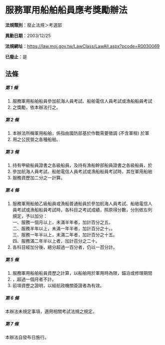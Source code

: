 # 服務軍用船舶船員應考獎勵辦法

**法規類別**：廢止法規＞考選部

**異動日期**：2003/12/25  

**法規網址**：https://law.moj.gov.tw/LawClass/LawAll.aspx?pcode=R0030069

**已廢止**：是



## 法條
##### 第 1 條
1. 服務軍用船舶船員參加航海人員考試、船舶電信人員考試或漁船船員考試
1. 之獎勵，依本辦法行之。

##### 第 2 條
1. 本辦法所稱軍用船舶，係指由國防部基於作戰需要徵調 (不含軍租) 於軍
1. 用之公民營之各種船舶。

##### 第 3 條
1. 持有甲級船員證書之各級船員，及持有漁船幹部船員證書之各級船員，於
1. 參加航海人員考試、船舶電信人員考試或漁船船員考試時，其在軍用船舶
1. 服務資歷加二分之一計算。

##### 第 4 條
1. 服務軍用船舶乙級船員或漁船普通船員於參加航海人員考試、船舶電信人  
員考試或漁船船員考試時，各科目之考試成績，照原得分數，分別依左列  
規定，予以加分：  
一、服務一個月以上，未滿半年者，加計百分之五。  
二、服務半年以上，未滿一年半者，加計百分之十。。  
三、服務一年半以上，未滿二年者，加計百分之十五。  
四、服務滿二年半以上者，加計百分之二十。
1. 各科目經加分後，總分超過一百分者，仍以一百分計。

##### 第 5 條
1. 服務軍用船舶船員資歷之計算，以船舶用於軍用時為限，錨泊或修理期間
1. ，超過一個月者不計。
1. 前項資歷之證明，以經航政機關簽證者為有效。

##### 第 6 條
本辦法未規定事項，適用相關考試法規之規定。

##### 第 7 條
本辦法自發布日施行。


